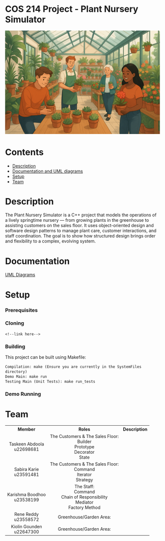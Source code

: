 # COS 214 Project - Plant Nursery Simulator

![Plant Nursery Simulator](Images/Plant_Nursery_Image.png)

# Contents

- [Description](#description)
- [Documentation and UML diagrams](#documentation)
- [Setup](#setup)
- [Team](#team)

# Description

The Plant Nursery Simulator is a C++ project that models the operations of a lively springtime nursery — from growing plants in the greenhouse to assisting customers on the sales floor.
It uses object-oriented design and software design patterns to manage plant care, customer interactions, and staff coordination.
The goal is to show how structured design brings order and flexibility to a complex, evolving system.

# Documentation

<!--[Report](Documents/City_Development_Report.pdf)

[API Documentation](Documents/API_Documentation.pdf)

[Functional Requirements](Documents/Function_Requirements.pdf)

[Doxygen Documentation](Documents/Doxygen/)-->

[UML Diagrams](UML/)

# Setup

### Prerequisites

### Cloning

```
<!--link here-->
```

### Building

This project can be built using Makefile:

``` <!--update here-->
Compilation: make (Ensure you are currently in the SystemFiles directory)
Demo Main: make run 
Testing Main (Unit Tests): make run_tests
```

### Demo Running

<!--When make run_demo is called:

1. Go to Project/DataFiles/
2. Launch the web interface(index.html)
3. Console should say client connected(if not refresh html page)
4. Click play button to run the Simulation.
5. Click stop button to stop Simulation.
6. Wait for simulation to stop sending data.
7. Refresh html to terminate program.-->

# Team

<table>
    <tr><th>Member</th><th>Roles</th><th>Description</th></tr>
    <tr>
      <td align="center">
        Taskeen Abdoola<br>u22698681<br>
        <!--<img src="https://i.redd.it/ur34et8qmft91.jpg" alt="johna profile" width="200" height="200">-->
      </td>
      <td align="center">
        The Customers & The Sales Floor: <br>Builder<br>Prototype<br>Decorator<br>State<br>
        <!--<a href="https://github.com/johnpeterprogramming">
            <img src="https://img.shields.io/badge/GitHub-100000?style=for-the-badge&logo=github&logoColor=white">
        </a>-->
      </td>
      <td>
        <!--Description here-->
      </td>
    </tr>
    <tr>
      <td align="center">
        Sabira Karie<br>u23591481<br>
        <!--<img src="https://avatarfiles.alphacoders.com/176/176387.jpg" alt="your pfp" width="200" height="200">-->
      </td>
      <td align="center">
        The Customers & The Sales Floor:
        <br>Command<br>Iterator<br>Strategy<br>
        <!--<a href="https://github.com/TiaanBosman101">
            <img src="https://img.shields.io/badge/GitHub-100000?style=for-the-badge&logo=github&logoColor=white">
        </a>-->
      </td>
      <td>
        <!--Description here-->
      </td>
    </tr>
    <tr>
      <td align="center">
        Karishma Boodhoo<br>u23538199<br>
        <!--<img src="https://64.media.tumblr.com/e45427d8581bdf7afa9c649d9a711ad7/b73c26f96996b26c-85/s1280x1920/733cd4b5ac71712eb3927ba6d3105e869683005c.png" alt="philip profile" width="200" height="200">-->
      </td>
      <td align="center">
        The Staff:
        <br>Command<br>Chain of Responsibility<br>Mediator<br>Factory Method<br>
        <!--<a href="https://github.com/phillDup">
            <img src="https://img.shields.io/badge/GitHub-100000?style=for-the-badge&logo=github&logoColor=white">
        </a>-->
      </td>
      <td>
        <!--Description here-->
      </td>
    </tr>
    <tr>
      <td align="center">
        Rene Reddy<br>u23558572<br>
        <!--<img src="https://encrypted-tbn0.gstatic.com/images?q=tbn:ANd9GcSA4oVF9Z91LUDIJJlroakAORBD7zbyKtkRiQ" alt="your pfp" width="200" height="200">-->
      </td>
      <td align="center">
        Greenhouse/Garden Area:<br> <!--Role here-->
        <!--<a href="https://github.com/NicohaasHerhaasus">
            <img src="https://img.shields.io/badge/GitHub-100000?style=for-the-badge&logo=github&logoColor=white">
        </a>-->
      </td>
      <td>
        <!--Description here-->
      </td>
    </tr>
    <tr>
      <td align="center">
        Kiolin Gounden<br>u22647300<br>
        <!--<img src="https://static.wikia.nocookie.net/4d466e84-4dae-4549-a49e-b4fd9bf29e47/scale-to-width/755" width="200" height="200">-->
      </td>
      <td align="center">
        Greenhouse/Garden Area:<br> <!--Role here-->
        <!--<a href="https://github.com/Jack-jack1">
            <img src="https://img.shields.io/badge/GitHub-100000?style=for-the-badge&logo=github&logoColor=white">
        </a>-->
      </td>
      <td>
        <!--Description here-->
      </td>
    </tr>
</table>
